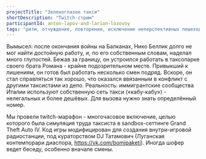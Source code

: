 ```yaml
---
projectTitle: "Зеленоглазое такси"
shortDescription: "Twitch-стрим"
participantId: anton-lapov-and-larion-lozovoy
tags: "ритм, отчуждение, повторение, исключение неперспективных пешеходов, 8-битное желание, цифровой пролетариат, эксплуатация скрытой мотивации, интимные интерфейсы, джой ускорение, производственная драма, психодата, быстрое знание -ые -я, саморазрушающиеся структуры"
---
```


Вымысел: после окончания войны на Балканах, Нико Беллик долго не мог найти достойную работу, и, по его собственным словам, наделал много глупостей. Бежав за границу, он устроился работать в таксопарке своего брата Романа - крайне подозрительном месте. Привыкший к лишениям, он готов был работать несколько смен подряд. Вскоре, он стал справляться так хорошо, что оказался ввязанным в конфликт с другими таксистами из депо. Реальность: иммигрантские сообщества Италии используют собственную сеть такси («кабу-кабу») - нелегальных и более дешёвых. Для вызова нужно знать определённый номер.

Мы провели twitch-марафон - многочасовое включение, целью которого была симуляция труда таксиста в sandbox-сеттинге Grand Theft Auto IV. Код игры модифицирован для создания внутри-игровой радиостанции, под кураторством DJ Татамович (Луганская контемпорари диаспора, https://vk.com/bomjpaketi). Иногда шофер ведет беседу, особенно вначале смены.
